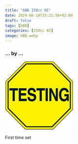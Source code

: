 ```yaml
---
title: "bBB 150cc NI"
date: 2024-06-10T15:21:58+02:00
draft: false
tags: [bBB]
categories: [150cc NI]
image: bBB.webp
---
```

### ... by ...
![Nothing there](testing.jpg)

First time set